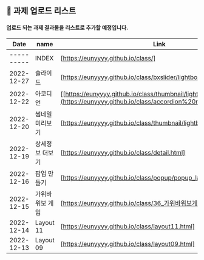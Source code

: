 ## 🔰 과제 업로드 리스트

#### 업로드 되는 과제 결과물을 리스트로 추가할 예정입니다.

| Date       | name      | Link                  |
| ---------- | --------- | --------------------- |
| ---------- | INDEX | [https://eunyyyy.github.io/class/] |
| 2022-12-27 | 슬라이드 | [https://eunyyyy.github.io/class/bxslider/lightbox_thumbnail.html] |
| 2022-12-22 | 아코디언 | [[https://eunyyyy.github.io/class/thumbnail/lightbox_thumbnail.html](https://eunyyyy.github.io/class/accordion%20menu/aco_hmk.html)] |
| 2022-12-20 | 썸네일 미리보기 | [https://eunyyyy.github.io/class/thumbnail/lightbox_thumbnail.html] |
| 2022-12-19 | 상세정보 더보기 | [https://eunyyyy.github.io/class/detail.html] |
| 2022-12-16 | 팝업 만들기 | [https://eunyyyy.github.io/class/popup/popup_layer.html] |
| 2022-12-15 | 가위바위보 게임 | [https://eunyyyy.github.io/class/36_가위바위보게임.html] |
| 2022-12-14 | Layout 11 | [https://eunyyyy.github.io/class/layout11.html] |
| 2022-12-13 | Layout 09 | [https://eunyyyy.github.io/class/layout09.html] |
